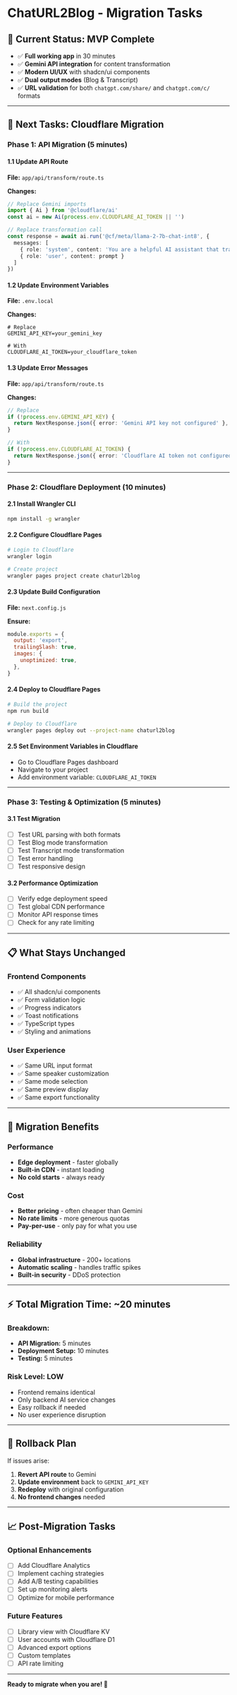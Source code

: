 # ChatURL2Blog - Migration Tasks

## 🎯 **Current Status: MVP Complete**
- ✅ **Full working app** in 30 minutes
- ✅ **Gemini API integration** for content transformation
- ✅ **Modern UI/UX** with shadcn/ui components
- ✅ **Dual output modes** (Blog & Transcript)
- ✅ **URL validation** for both `chatgpt.com/share/` and `chatgpt.com/c/` formats

---

## 🚀 **Next Tasks: Cloudflare Migration**

### **Phase 1: API Migration (5 minutes)**

#### **1.1 Update API Route**
**File:** `app/api/transform/route.ts`

**Changes:**
```typescript
// Replace Gemini imports
import { Ai } from '@cloudflare/ai'
const ai = new Ai(process.env.CLOUDFLARE_AI_TOKEN || '')

// Replace transformation call
const response = await ai.run('@cf/meta/llama-2-7b-chat-int8', {
  messages: [
    { role: 'system', content: 'You are a helpful AI assistant that transforms ChatGPT conversations into structured content.' },
    { role: 'user', content: prompt }
  ]
})
```

#### **1.2 Update Environment Variables**
**File:** `.env.local`

**Changes:**
```env
# Replace
GEMINI_API_KEY=your_gemini_key

# With
CLOUDFLARE_AI_TOKEN=your_cloudflare_token
```

#### **1.3 Update Error Messages**
**File:** `app/api/transform/route.ts`

**Changes:**
```typescript
// Replace
if (!process.env.GEMINI_API_KEY) {
  return NextResponse.json({ error: 'Gemini API key not configured' }, { status: 500 })
}

// With
if (!process.env.CLOUDFLARE_AI_TOKEN) {
  return NextResponse.json({ error: 'Cloudflare AI token not configured' }, { status: 500 })
}
```

---

### **Phase 2: Cloudflare Deployment (10 minutes)**

#### **2.1 Install Wrangler CLI**
```bash
npm install -g wrangler
```

#### **2.2 Configure Cloudflare Pages**
```bash
# Login to Cloudflare
wrangler login

# Create project
wrangler pages project create chaturl2blog
```

#### **2.3 Update Build Configuration**
**File:** `next.config.js`

**Ensure:**
```javascript
module.exports = {
  output: 'export',
  trailingSlash: true,
  images: {
    unoptimized: true,
  },
}
```

#### **2.4 Deploy to Cloudflare Pages**
```bash
# Build the project
npm run build

# Deploy to Cloudflare
wrangler pages deploy out --project-name chaturl2blog
```

#### **2.5 Set Environment Variables in Cloudflare**
- Go to Cloudflare Pages dashboard
- Navigate to your project
- Add environment variable: `CLOUDFLARE_AI_TOKEN`

---

### **Phase 3: Testing & Optimization (5 minutes)**

#### **3.1 Test Migration**
- [ ] Test URL parsing with both formats
- [ ] Test Blog mode transformation
- [ ] Test Transcript mode transformation
- [ ] Test error handling
- [ ] Test responsive design

#### **3.2 Performance Optimization**
- [ ] Verify edge deployment speed
- [ ] Test global CDN performance
- [ ] Monitor API response times
- [ ] Check for any rate limiting

---

## 📋 **What Stays Unchanged**

### **Frontend Components**
- ✅ All shadcn/ui components
- ✅ Form validation logic
- ✅ Progress indicators
- ✅ Toast notifications
- ✅ TypeScript types
- ✅ Styling and animations

### **User Experience**
- ✅ Same URL input format
- ✅ Same speaker customization
- ✅ Same mode selection
- ✅ Same preview display
- ✅ Same export functionality

---

## 🎯 **Migration Benefits**

### **Performance**
- **Edge deployment** - faster globally
- **Built-in CDN** - instant loading
- **No cold starts** - always ready

### **Cost**
- **Better pricing** - often cheaper than Gemini
- **No rate limits** - more generous quotas
- **Pay-per-use** - only pay for what you use

### **Reliability**
- **Global infrastructure** - 200+ locations
- **Automatic scaling** - handles traffic spikes
- **Built-in security** - DDoS protection

---

## ⚡ **Total Migration Time: ~20 minutes**

### **Breakdown:**
- **API Migration:** 5 minutes
- **Deployment Setup:** 10 minutes  
- **Testing:** 5 minutes

### **Risk Level: LOW**
- Frontend remains identical
- Only backend AI service changes
- Easy rollback if needed
- No user experience disruption

---

## 🔄 **Rollback Plan**

If issues arise:
1. **Revert API route** to Gemini
2. **Update environment** back to `GEMINI_API_KEY`
3. **Redeploy** with original configuration
4. **No frontend changes** needed

---

## 📈 **Post-Migration Tasks**

### **Optional Enhancements**
- [ ] Add Cloudflare Analytics
- [ ] Implement caching strategies
- [ ] Add A/B testing capabilities
- [ ] Set up monitoring alerts
- [ ] Optimize for mobile performance

### **Future Features**
- [ ] Library view with Cloudflare KV
- [ ] User accounts with Cloudflare D1
- [ ] Advanced export options
- [ ] Custom templates
- [ ] API rate limiting

---

**Ready to migrate when you are! 🚀** 